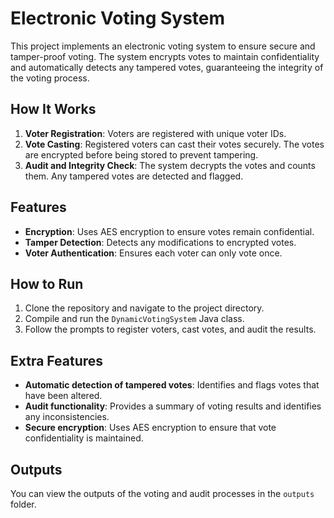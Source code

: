 # Electronic Voting System

This project implements an electronic voting system to ensure secure and tamper-proof voting. The system encrypts votes to maintain confidentiality and automatically detects any tampered votes, guaranteeing the integrity of the voting process.

## How It Works

1. **Voter Registration**: Voters are registered with unique voter IDs.
2. **Vote Casting**: Registered voters can cast their votes securely. The votes are encrypted before being stored to prevent tampering.
3. **Audit and Integrity Check**: The system decrypts the votes and counts them. Any tampered votes are detected and flagged.

## Features

- **Encryption**: Uses AES encryption to ensure votes remain confidential.
- **Tamper Detection**: Detects any modifications to encrypted votes.
- **Voter Authentication**: Ensures each voter can only vote once.

## How to Run

1. Clone the repository and navigate to the project directory.
2. Compile and run the `DynamicVotingSystem` Java class.
3. Follow the prompts to register voters, cast votes, and audit the results.

## Extra Features

- **Automatic detection of tampered votes**: Identifies and flags votes that have been altered.
- **Audit functionality**: Provides a summary of voting results and identifies any inconsistencies.
- **Secure encryption**: Uses AES encryption to ensure that vote confidentiality is maintained.

## Outputs

You can view the outputs of the voting and audit processes in the `outputs` folder.
